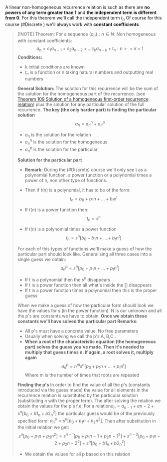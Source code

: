 
A linear non-homogeneous recurrence relation is such as there are **no powers of any term greater than 1** and **the independent term is different from 0**. For this theorem we'll call the independent term $t_n$
Of course for this course (#Discrete ) we'll always work with **constant coefficients**

> [!NOTE] Theorem: 
>  For a sequence $(a_n): n\in N$: Non homogeneous with constant coefficients: 
>$$
> a_n = c_1 a_{n-1} + c_2 a_{n-2}+...c_k a_{n-k} + t_n: n>= k +1
>$$
>**Conditions:**
>+ k initial conditions are known
>+ $t_n$ is a function  or n taking natural numbers and outputting real numbers
>
>**General Solution:**
>The solution for this recurrence will be the sum of the solution for the homogeneous part of the recurrence. (see [Theorem 109 Solution of a homogeneous first-order recurrence relation](Theorem%20109%20Solution%20of%20a%20homogeneous%20first-order%20recurrence%20relation.md)) plus the solution for any particular solution of the full recurrence. **The key (the only harder part) is finding the particular solution**
>$$
>a_n =a_n^h + a_n^p 
>$$
>+ $a_n$ is the solution for the relation 
>+ $a_n^h$ is the solution for the homogeneous 
>+ $a_n^p$ is the solution for the particular
>
>**Solution for the particular part**
>+ **Remark:** During the (#Discrete)  course we'll only see t as a polynomial function, a power function or a polynomial times a power  of n, non other type of functions. 
>  
>  + Then if $t(n)$ is a polynomial, it has to be of the form: 
> $$
>  t_n = b_0 + b_1n + ...+ b_tn^t
>$$
>+ If $t(n)$ is a power function then: 
>$$
> t_n = s^n
>$$
>+ If $t(n)$ is a polynomial times a power function
>$$
>t_n = s^n[b_0 + b_1n + ...+ b_tn^t]
>$$
>
>For each of this types of functions we'll make a guess of how the particular part should  look like. Generalising all three cases into a single guess we obtain: 
>$$
>a^p_n = s^n [p_0 + p_1n + ... + p_tn^t]
>$$
>+ If t is a polynomial then the $s^n$ disappears 
>+ If t is a power function then all what's inside the [] disappears
>+ If t is a power function times a polynomial then this is the proper guess
>
>When we make a guess of how the particular form should look we have the values for s (in the power function). N is our unknown and all the p's are constants we have to obtain. **Once we obtain these constants we'll have solved the particular part** 
>**Remarks:**
>+ All p's must have a concrete value. No free parameters
>+ Usually when solving we call the p's A, B,C..
>+ **When a root of the characteristic equation (the homogeneous part) solves the guess you've made. Then it's needed to multiply that guess times n. If again, a root solves it, multiply again**
>$$
>a^p_n = n^m s^n [p_0 + p_1n + ... + p_tn^t]
>$$
>Where m is the number of times that roots are repeated
>
>**Finding the p's**
>In order to find the value of all the p's (constants introduced via the guess made) the value for all elements in the recurrence relation is substituted by the particular solution (substituting n with the proper term). The after solving the relation we obtain the values for the p's
>f.e: For a relation$a_n = a_{n-1} + a{n-2} + s^n[b_0 + b1_n + b2_n^2]$  the particular guess would be of the previously specified form: $a^p_n = s^n[p_0 + p_1n + p_2n^2]$. Then after substitution in the initial relation we get: 
>$$
>s^n[p_0 + p_1n + p_2n^2] = s^{n-1}[p_0 + p_1{n-1} + p_2{n-1}^2] + s^{n-2}[p_0 + p_1{n-2} + p_2{n-2}^2]+ s^n[b_0 + b1_n + b2_n^2]
>$$
>+ We obtain the values for all p based on this relation

